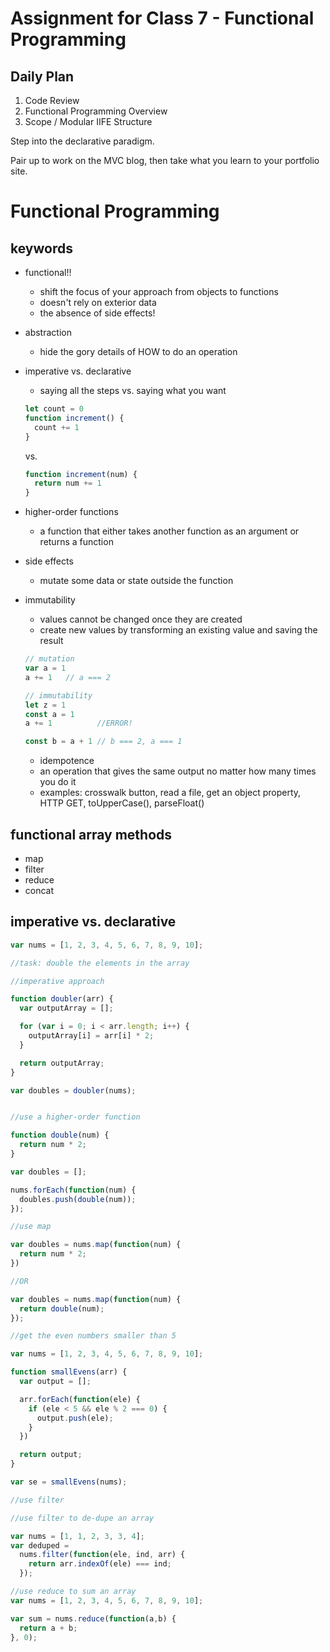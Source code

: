 # Assignment for Class 7 - Functional Programming

## Daily Plan
1. Code Review
2. Functional Programming Overview
3. Scope / Modular IIFE Structure

Step into the declarative paradigm.

Pair up to work on the MVC blog, then take what you learn to your portfolio site.

# Functional Programming

## keywords
- functional!!
  - shift the focus of your approach from objects to functions
  - doesn't rely on exterior data
  - the absence of side effects!
- abstraction
  - hide the gory details of HOW to do an operation
- imperative vs. declarative
  - saying all the steps vs. saying what you want
  ```javascript
  let count = 0
  function increment() {
    count += 1
  }
  ```
  vs.
  ```javascript
  function increment(num) {
    return num += 1
  }
  ```

- higher-order functions
  - a function that either takes another function as an argument or returns a function
- side effects
  - mutate some data or state outside the function
- immutability
  - values cannot be changed once they are created
  - create new values by transforming an existing value and saving the result

  ```javascript
  // mutation
  var a = 1
  a += 1   // a === 2

  // immutability
  let z = 1
  const a = 1
  a += 1          //ERROR!

  const b = a + 1 // b === 2, a === 1
  ```
  - idempotence
  - an operation that gives the same output no matter how many times you do it
  - examples: crosswalk button, read a file, get an object property, HTTP GET, toUpperCase(), parseFloat()


## functional array methods
- map
- filter
- reduce
- concat

## imperative vs. declarative

```javascript
var nums = [1, 2, 3, 4, 5, 6, 7, 8, 9, 10];

//task: double the elements in the array

//imperative approach

function doubler(arr) {
  var outputArray = [];

  for (var i = 0; i < arr.length; i++) {
    outputArray[i] = arr[i] * 2;
  }

  return outputArray;
}

var doubles = doubler(nums);


//use a higher-order function

function double(num) {
  return num * 2;
}

var doubles = [];

nums.forEach(function(num) {
  doubles.push(double(num));
});

//use map

var doubles = nums.map(function(num) {
  return num * 2;
})

//OR

var doubles = nums.map(function(num) {
  return double(num);
});
```

```javascript
//get the even numbers smaller than 5

var nums = [1, 2, 3, 4, 5, 6, 7, 8, 9, 10];

function smallEvens(arr) {
  var output = [];

  arr.forEach(function(ele) {
    if (ele < 5 && ele % 2 === 0) {
      output.push(ele);
    }
  })

  return output;
}

var se = smallEvens(nums);

//use filter

```

```javascript
//use filter to de-dupe an array

var nums = [1, 1, 2, 3, 3, 4];
var deduped =
  nums.filter(function(ele, ind, arr) {
    return arr.indexOf(ele) === ind;
  });
```

```javascript
//use reduce to sum an array
var nums = [1, 2, 3, 4, 5, 6, 7, 8, 9, 10];

var sum = nums.reduce(function(a,b) {
  return a + b;
}, 0);
```
